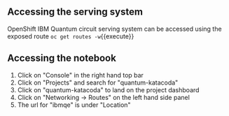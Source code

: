 <br>

## Accessing the serving system
OpenShift IBM Quantum circuit serving system can be accessed using the exposed route
``oc get routes -w``{{execute}}

## Accessing the notebook

1. Click on "Console" in the right hand top bar
2. Click on "Projects" and search for "quantum-katacoda"
3. Click on "quantum-katacoda" to land on the project dashboard
4. Click on "Networking -> Routes" on the left hand side panel
5. The url for "ibmqe" is under "Location"
